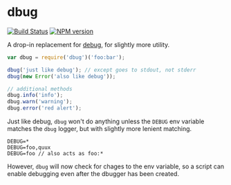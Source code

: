 # dbug

[![Build Status](https://travis-ci.org/seanmonstar/dbug.png?branch=master)](https://travis-ci.org/seanmonstar/dbug)
[![NPM version](https://badge.fury.io/js/dbug.png)](http://badge.fury.io/js/dbug)

A drop-in replacement for [debug][], for slightly more utility.

```js
var dbug = require('dbug')('foo:bar');

dbug('just like debug'); // except goes to stdout, not stderr
dbug(new Error('also like debug'));

// additional methods
dbug.info('info');
dbug.warn('warning');
dbug.error('red alert');
```

Just like debug, `dbug` won't do anything unless the `DEBUG` env variable matches the `dbug` logger, but with slightly more lenient matching.

```
DEBUG=*
DEBUG=foo,quux
DEBUG=foo // also acts as foo:*
```

However, `dbug` will now check for chages to the env variable, so a script can enable debugging even after the dbugger has been created.

[debug]: https://npmjs.org/package/debug
